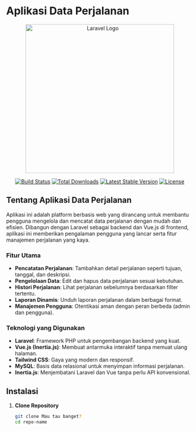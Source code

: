 # Aplikasi Data Perjalanan

<p align="center"><a href="https://laravel.com" target="_blank"><img src="https://raw.githubusercontent.com/laravel/art/master/logo-lockup/5%20SVG/2%20CMYK/1%20Full%20Color/laravel-logolockup-cmyk-red.svg" width="400" alt="Laravel Logo"></a></p>

<p align="center">
  <a href="https://github.com/laravel/framework/actions"><img src="https://github.com/laravel/framework/workflows/tests/badge.svg" alt="Build Status"></a>
  <a href="https://packagist.org/packages/laravel/framework"><img src="https://img.shields.io/packagist/dt/laravel/framework" alt="Total Downloads"></a>
  <a href="https://packagist.org/packages/laravel/framework"><img src="https://img.shields.io/packagist/v/laravel/framework" alt="Latest Stable Version"></a>
  <a href="https://packagist.org/packages/laravel/framework"><img src="https://img.shields.io/packagist/l/laravel/framework" alt="License"></a>
</p>

## Tentang Aplikasi Data Perjalanan

Aplikasi ini adalah platform berbasis web yang dirancang untuk membantu pengguna mengelola dan mencatat data perjalanan dengan mudah dan efisien. Dibangun dengan Laravel sebagai backend dan Vue.js di frontend, aplikasi ini memberikan pengalaman pengguna yang lancar serta fitur manajemen perjalanan yang kaya.

### Fitur Utama
- **Pencatatan Perjalanan**: Tambahkan detail perjalanan seperti tujuan, tanggal, dan deskripsi.
- **Pengelolaan Data**: Edit dan hapus data perjalanan sesuai kebutuhan.
- **Histori Perjalanan**: Lihat perjalanan sebelumnya berdasarkan filter tertentu.
- **Laporan Dinamis**: Unduh laporan perjalanan dalam berbagai format.
- **Manajemen Pengguna**: Otentikasi aman dengan peran berbeda (admin dan pengguna).

### Teknologi yang Digunakan
- **Laravel**: Framework PHP untuk pengembangan backend yang kuat.
- **Vue.js (Inertia.js)**: Membuat antarmuka interaktif tanpa memuat ulang halaman.
- **Tailwind CSS**: Gaya yang modern dan responsif.
- **MySQL**: Basis data relasional untuk menyimpan informasi perjalanan.
- **Inertia.js**: Menjembatani Laravel dan Vue tanpa perlu API konvensional.

## Instalasi

1. **Clone Repository**
   ```bash
   git clone Mau tau banget?
   cd repo-name
